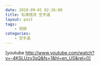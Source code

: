 ```yaml
---
date: 2010-09-01 02:26:00
title: 松涛馆流 空手道
layout: post
tags:
    - 视频
categories:
    - 空手道
---
```

<!--more-->

[youtube http://www.youtube.com/watch?v=-4KSLUzv3sQ&fs=1&hl=en_US&rel=0] 
